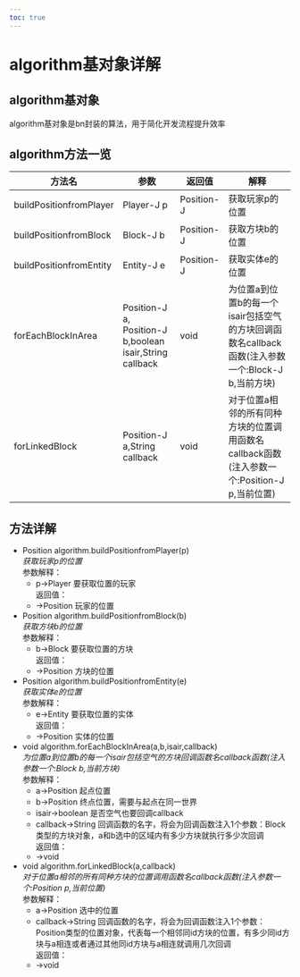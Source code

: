 ```yaml
---  
toc: true  
---  
```

# algorithm基对象详解  
## algorithm基对象  
algorithm基对象是bn封装的算法，用于简化开发流程提升效率  
## algorithm方法一览  
|方法名|参数|返回值|解释|  
|-----|-----|-----|----|  
|buildPositionfromPlayer|Player-J p|Position-J|获取玩家p的位置|  
|buildPositionfromBlock|Block-J b|Position-J|获取方块b的位置|  
|buildPositionfromEntity|Entity-J e|Position-J|获取实体e的位置|  
|forEachBlockInArea|Position-J a, Position-J b,boolean isair,String callback|void|为位置a到位置b的每一个isair包括空气的方块回调函数名callback函数(注入参数一个:Block-J b,当前方块)|  
|forLinkedBlock|Position-J a,String callback|void|对于位置a相邻的所有同种方块的位置调用函数名callback函数(注入参数一个:Position-J p,当前位置)|  
## 方法详解  
* Position algorithm.buildPositionfromPlayer(p)  
    *获取玩家p的位置*  
    参数解释：  
    - p->Player 要获取位置的玩家  
    返回值：  
    - ->Position 玩家的位置  
* Position algorithm.buildPositionfromBlock(b)  
    *获取方块b的位置*  
    参数解释：  
    - b->Block 要获取位置的方块  
    返回值：  
    - ->Position 方块的位置  
* Position algorithm.buildPositionfromEntity(e)  
    *获取实体e的位置*  
    参数解释：  
    - e->Entity 要获取位置的实体  
    返回值：  
    - ->Position 实体的位置  
* void algorithm.forEachBlockInArea(a,b,isair,callback)  
    *为位置a到位置b的每一个isair包括空气的方块回调函数名callback函数(注入参数一个:Block b,当前方块)*  
    参数解释：  
    - a->Position 起点位置  
    - b->Position 终点位置，需要与起点在同一世界  
    - isair->boolean 是否空气也要回调callback  
    - callback->String 回调函数的名字，将会为回调函数注入1个参数：Block类型的方块对象，a和b选中的区域内有多少方块就执行多少次回调  
    返回值：  
    - ->void  
* void algorithm.forLinkedBlock(a,callback)  
    *对于位置a相邻的所有同种方块的位置调用函数名callback函数(注入参数一个:Position p,当前位置)*  
    参数解释：  
    - a->Position 选中的位置  
    - callback->String 回调函数的名字，将会为回调函数注入1个参数：Position类型的位置对象，代表每一个相邻同id方块的位置，有多少同id方块与a相连或者通过其他同id方块与a相连就调用几次回调  
    返回值：  
    - ->void  
